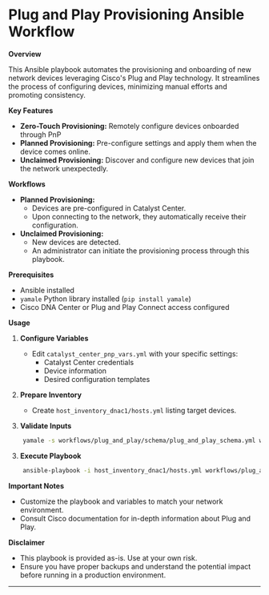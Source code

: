 # Plug and Play Provisioning Ansible Workflow

**Overview**

This Ansible playbook automates the provisioning and onboarding of new network devices leveraging Cisco's Plug and Play technology. It streamlines the process of configuring devices, minimizing manual efforts and promoting consistency.

**Key Features**

* **Zero-Touch Provisioning:** Remotely configure devices onboarded through PnP
* **Planned Provisioning:** Pre-configure settings and apply them when the device comes online.
* **Unclaimed Provisioning:** Discover and configure new devices that join the network unexpectedly.

**Workflows**

* **Planned Provisioning:**
    * Devices are pre-configured in Catalyst Center.
    * Upon connecting to the network, they automatically receive their configuration.
* **Unclaimed Provisioning:**
    * New devices are detected.
    * An administrator can initiate the provisioning process through this playbook.

**Prerequisites**

* Ansible installed
* `yamale` Python library installed (`pip install yamale`)
* Cisco DNA Center or Plug and Play Connect access configured

**Usage**

1. **Configure Variables**
    * Edit `catalyst_center_pnp_vars.yml` with your specific settings:
        * Catalyst Center credentials
        * Device information
        * Desired configuration templates
2. **Prepare Inventory**
    * Create `host_inventory_dnac1/hosts.yml` listing target devices.

3. **Validate Inputs**
```bash
    yamale -s workflows/plug_and_play/schema/plug_and_play_schema.yml workflows/plug_and_play/vars/catalyst_center_pnp_vars.yml 
```
3. **Execute Playbook**
```bash
    ansible-playbook -i host_inventory_dnac1/hosts.yml workflows/plug_and_play/playbook/catalyst_center_pnp_playbook.yml --e VARS_FILE_PATH=../vars/catalyst_center_pnp_vars.yml
```
**Important Notes**

* Customize the playbook and variables to match your network environment.
* Consult Cisco documentation for in-depth information about Plug and Play.

**Disclaimer**

* This playbook is provided as-is. Use at your own risk.
* Ensure you have proper backups and understand the potential impact before running in a production environment.

---